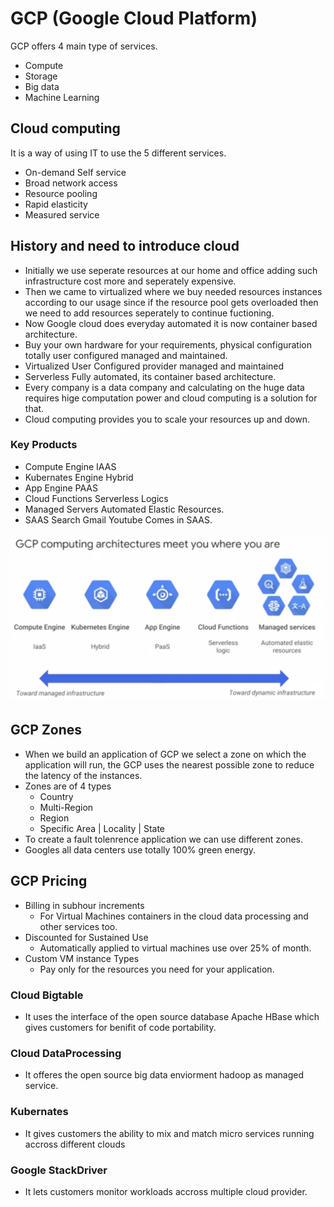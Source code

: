 # GCP (Google Cloud Platform)

GCP offers 4 main type of services.
* Compute
* Storage   
* Big data
* Machine Learning

## Cloud computing
It is a way of using IT to use the 5 different services.
* On-demand Self service
* Broad network access
* Resource pooling
* Rapid elasticity
* Measured service

## History and need to introduce cloud
* Initially we use seperate resources at our home and office adding such infrastructure cost more and seperately expensive.
* Then  we came to virtualized where we buy needed resources instances according to our usage since if the resource pool gets overloaded then we need to add resources seperately to continue fuctioning.
* Now Google cloud does everyday automated it is now container based architecture.
* Buy your own hardware for your requirements, physical configuration totally user configured managed and maintained.
* Virtualized User Configured provider managed and maintained
* Serverless Fully automated, its container based architecture.
* Every company is a data company and calculating on the huge data requires hige computation power and cloud computing is a solution for that.
* Cloud computing provides you to scale your resources up and down.
### Key Products
* Compute Engine IAAS
* Kubernates Engine Hybrid
* App Engine PAAS
* Cloud Functions Serverless Logics
* Managed Servers Automated Elastic Resources.
* SAAS Search Gmail Youtube Comes in SAAS.

<img src="img\GCP_Compute_Architecture.jpg">

## GCP Zones
* When we build an application of GCP we select a zone on which the application will run, the GCP uses the nearest possible zone to reduce the latency of the instances.
* Zones are of 4 types
    *   Country
    * Multi-Region
    * Region
    * Specific Area | Locality | State
*   To create a fault tolenrence application we can use different zones.
* Googles all data centers use totally 100% green energy.
## GCP Pricing
* Billing in subhour increments
    *   For Virtual Machines containers in the cloud data processing and other services too.
* Discounted for Sustained Use
    * Automatically applied to virtual machines use over 25% of month.
* Custom VM instance Types
    *   Pay only for the resources you need for your application.
### Cloud Bigtable
* It uses the interface of the open source database Apache HBase which gives customers for benifit of code portability.
### Cloud DataProcessing
* It offeres the open source big data enviorment hadoop as managed service.
### Kubernates
* It gives customers the ability to mix and match micro services running accross different clouds
### Google StackDriver
* It lets customers monitor workloads accross multiple cloud provider.


